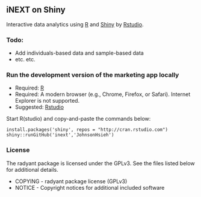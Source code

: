 ## iNEXT on Shiny

Interactive data analytics using [R](http://www.r-project.org/) and [Shiny](http://www.rstudio.com/shiny/) by [Rstudio](http://www.rstudio.com/). 

### Todo:
- Add individuals-based data and sample-based data
- etc. etc.

### Run the development version of the marketing app locally

- Required: [R](http://cran.rstudio.com/)
- Required: A modern browser (e.g., Chrome, Firefox, or Safari). Internet Explorer is not supported.
- Suggested: [Rstudio](http://www.rstudio.com/ide/download/)

Start R(studio) and copy-and-paste the commands below:

	install.packages('shiny', repos = "http://cran.rstudio.com")
	shiny::runGitHub('inext','JohnsonHsieh')

### License
The radyant package is licensed under the GPLv3. See the files listed below for additional details.

- COPYING - radyant package license (GPLv3)
- NOTICE - Copyright notices for additional included software
